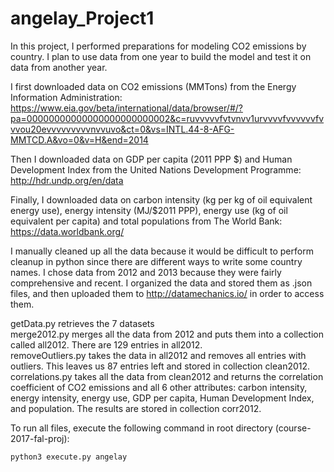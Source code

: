 # angelay_Project1
In this project, I performed preparations for modeling CO2 emissions by country. I plan to use data from one year to build the model and test it on data from another year.

I first downloaded data on CO2 emissions (MMTons) from the Energy Information Administration:
https://www.eia.gov/beta/international/data/browser/#/?pa=00000000000000000000000002&c=ruvvvvvfvtvnvv1urvvvvfvvvvvvfvvvou20evvvvvvvvvnvvuvo&ct=0&vs=INTL.44-8-AFG-MMTCD.A&vo=0&v=H&end=2014

Then I downloaded data on GDP per capita (2011 PPP $) and Human Development Index from the United Nations Development Programme:
http://hdr.undp.org/en/data

Finally, I downloaded data on carbon intensity (kg per kg of oil equivalent energy use), energy intensity (MJ/$2011 PPP), energy use (kg of oil equivalent per capita) and total populations from The World Bank:
https://data.worldbank.org/

I manually cleaned up all the data because it would be difficult to perform cleanup in python since there are different ways to write some country names. I chose data from 2012 and 2013 because they were fairly comprehensive and recent. I organized the data and stored them as .json files, and then uploaded them to http://datamechanics.io/ in order to access them.

getData.py retrieves the 7 datasets <br />
merge2012.py merges all the data from 2012 and puts them into a collection called all2012. There are 129 entries in all2012. <br />
removeOutliers.py takes the data in all2012 and removes all entries with outliers. This leaves us 87 entries left and stored in collection clean2012. <br />
correlations.py takes all the data from clean2012 and returns the correlation coefficient of CO2 emissions and all 6 other attributes: carbon intensity, energy intensity, energy use, GDP per capita, Human Development Index, and population. The results are stored in collection corr2012. <br />

To run all files, execute the following command in root directory (course-2017-fal-proj):
```
python3 execute.py angelay
```
